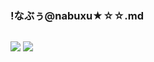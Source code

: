 ### !なぶぅ@nabuxu★☆☆.md
![]()

![](https://pbs.twimg.com/media/D9bSRmRVUAIVQBB.jpg)
![](https://pbs.twimg.com/media/D9bVkd9U8AAYKtx.jpg)
